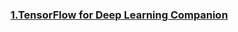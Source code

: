 ### [1.TensorFlow for Deep Learning Companion](https://github.com/Sunsapience/TensorFlow-for-Deep-Learning-Book)  
